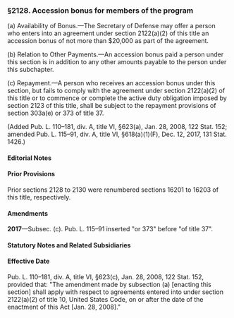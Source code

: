 ### §2128. Accession bonus for members of the program ###

(a) Availability of Bonus.—The Secretary of Defense may offer a person who enters into an agreement under section 2122(a)(2) of this title an accession bonus of not more than $20,000 as part of the agreement.

(b) Relation to Other Payments.—An accession bonus paid a person under this section is in addition to any other amounts payable to the person under this subchapter.

(c) Repayment.—A person who receives an accession bonus under this section, but fails to comply with the agreement under section 2122(a)(2) of this title or to commence or complete the active duty obligation imposed by section 2123 of this title, shall be subject to the repayment provisions of section 303a(e) or 373 of title 37.

(Added Pub. L. 110–181, div. A, title VI, §623(a), Jan. 28, 2008, 122 Stat. 152; amended Pub. L. 115–91, div. A, title VI, §618(a)(1)(F), Dec. 12, 2017, 131 Stat. 1426.)

#### **Editorial Notes** ####

#### Prior Provisions ####

Prior sections 2128 to 2130 were renumbered sections 16201 to 16203 of this title, respectively.

#### Amendments ####

**2017**—Subsec. (c). Pub. L. 115–91 inserted "or 373" before "of title 37".

#### **Statutory Notes and Related Subsidiaries** ####

#### Effective Date ####

Pub. L. 110–181, div. A, title VI, §623(c), Jan. 28, 2008, 122 Stat. 152, provided that: "The amendment made by subsection (a) [enacting this section] shall apply with respect to agreements entered into under section 2122(a)(2) of title 10, United States Code, on or after the date of the enactment of this Act [Jan. 28, 2008]."